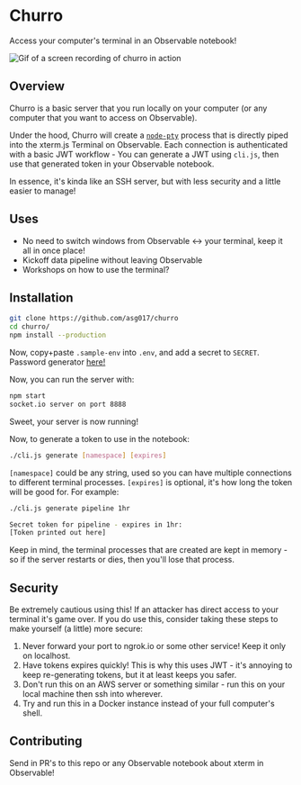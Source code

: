 # Churro

Access your computer's terminal in an Observable notebook!

![Gif of a screen recording of churro in action](https://gist.githubusercontent.com/asg017/39c218cfb5dcbcd3e1bee8a9cf7cadef/raw/05caba41b076e2820cb71bdebbfbe9dcaa0d8309/xterm.gif)


## Overview

Churro is a basic server that you run locally on your computer (or any
computer that you want to access on Observable).

Under the hood, Churro will create a [`node-pty`](https://github.com/microsoft/node-pty)
process that is directly piped into the xterm.js Terminal on Observable. Each connection is authenticated with a basic JWT workflow - You can generate a JWT using `cli.js`, then use that generated token in your Observable notebook.

In essence, it's kinda like an SSH server, but with less security and
a little easier to manage!

## Uses

- No need to switch windows from Observable <-> your terminal, keep it all in once place!
- Kickoff data pipeline without leaving Observable
- Workshops on how to use the terminal?

## Installation

```bash
git clone https://github.com/asg017/churro
cd churro/
npm install --production
```

Now, copy+paste `.sample-env` into `.env`, and add a secret to `SECRET`. 
Password generator [here!](https://observablehq.com/@asg017/password)

Now, you can run the server with:


```bash
npm start
socket.io server on port 8888
```

Sweet, your server is now running! 

Now, to generate a token to use in the notebook:

```bash
./cli.js generate [namespace] [expires]
```

`[namespace]` could be any string, used so you can have multiple connections to 
different terminal processes. `[expires]` is optional, it's how long the 
token will be good for. For example:

```bash
./cli.js generate pipeline 1hr

Secret token for pipeline - expires in 1hr:
[Token printed out here]
```

Keep in mind, the terminal processes that are created are kept in memory - so
if the server restarts or dies, then you'll lose that process.


## Security

Be extremely cautious using this! If an attacker has direct access to your
terminal it's game over. If you do use this, consider taking these steps to make yourself (a little) more secure:

1. Never forward your port to ngrok.io or some other service! Keep it only on
   localhost.
2. Have tokens expires quickly! This is why this uses JWT - it's annoying to
   keep re-generating tokens, but it at least keeps you safer.
3. Don't run this on an AWS server or something similar - run this on your local
   machine then ssh into wherever.
4. Try and run this in a Docker instance instead of your full computer's shell.

## Contributing

Send in PR's to this repo or any Observable notebook about xterm in Observable!
